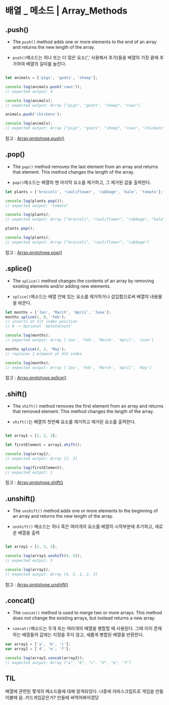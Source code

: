 # 배열 _ 메소드 | Array_Methods


## .push()

* The `push()` method adds one or more elements to the end of an array and returns the new length of the array.

* `push()`메소드는 하나 또는 더 많은 요소(',' 사용해서 추가)들을 배열의 가장 끝에 추가하여 배열의 길이를 늘린다.


```js

let animals = ['pigs', 'goats', 'sheep'];

console.log(animals.push('cows'));
// expected output: 4

console.log(animals);
// expected output: Array ["pigs", "goats", "sheep", "cows"]

animals.push('chickens');

console.log(animals);
// expected output: Array ["pigs", "goats", "sheep", "cows", "chickens"]

```

참고 : [Array.prototype.push()](https://developer.mozilla.org/en-US/docs/Web/JavaScript/Reference/Global_Objects/Array/push)

## .pop()
 
* The `pop()` method removes the last element from an array and returns that element. This method changes the length of the array.

* `pop()`메소드는 배열의 맨 마지막 요소를 제거하고, 그 제거된 값을 출력한다.

```js
let plants = ['broccoli', 'cauliflower', 'cabbage', 'kale', 'tomato'];

console.log(plants.pop());
// expected output: "tomato"

console.log(plants);
// expected output: Array ["broccoli", "cauliflower", "cabbage", "kale"]

plants.pop();

console.log(plants);
// expected output: Array ["broccoli", "cauliflower", "cabbage"]
```



참고 : [Array.prototype.pop()](https://developer.mozilla.org/en-US/docs/Web/JavaScript/Reference/Global_Objects/Array/pop)



## .splice()

* The `splice()` method changes the contents of an array by removing existing elements and/or adding new elements.

* `splice()`메소드는 배열 안에 있는 요소를 제거하거나 삽입함으로써 배열의 내용물을 바꾼다.

```js
let months = ['Jan', 'March', 'April', 'June'];
months.splice(1, 0, 'Feb');
// inserts at 1st index position
// 0 -> Optional 'deleteCount'

console.log(months);
// expected output: Array ['Jan', 'Feb', 'March', 'April', 'June']

months.splice(4, 1, 'May');
// replaces 1 element at 4th index

console.log(months);
// expected output: Array ['Jan', 'Feb', 'March', 'April', 'May']
```
 
참고 : [Array.prototype.splice()](https://developer.mozilla.org/en-US/docs/Web/JavaScript/Reference/Global_Objects/Array/splice)



## .shift()

* The `shift()` method removes the first element from an array and returns that removed element. This method changes the length of the array.

* `shift()`는 배열의 첫번째 요소를 제거하고 제거된 요소를 출력한다.
 
```js

let array1 = [1, 2, 3];

let firstElement = array1.shift();

console.log(array1);
// expected output: Array [2, 3]

console.log(firstElement);
// expected output: 1


```

참고 : [Array.prototype.shift()](https://developer.mozilla.org/en-US/docs/Web/JavaScript/Reference/Global_Objects/Array/shift)


## .unshift()

* The `unshift()` method adds one or more elements to the beginning of an array and returns the new length of the array.

* `unshift()` 메소드는 하나 혹은 여러개의 요소를 배열의 시작부분에 추가하고, 새로운 배열을 출력


```js

let array1 = [1, 2, 3];

console.log(array1.unshift(4, 5));
// expected output: 5

console.log(array1);
// expected output: Array [4, 5, 1, 2, 3]


```
참고 : [Array.prototype.unshift()](https://developer.mozilla.org/en-US/docs/Web/JavaScript/Reference/Global_Objects/Array/unshift)


## .concat()

* The `concat()` method is used to merge two or more arrays. This method does not change the existing arrays, but instead returns a new array.


* `concat()`메소드는 두개 또는 여러개의 배열을 병합할 때 사용된다. 그때 이미 존재하는 배열들의 값에는 지정을 주지 않고, 새롭게 병합된 배열을 반환한다.

```js
var array1 = ['a', 'b', 'c'];
var array2 = ['d', 'e', 'f'];

console.log(array1.concat(array2));
// expected output: Array ["a", "b", "c", "d", "e", "f"]

```



## TIL

배열에 관련된 몇개의 메소드들에 대해 알게되었다. 나중에 자바스크립트로 게임을 만들어볼때 음..카드게임같은거? 만들때 써먹어봐야겠당



